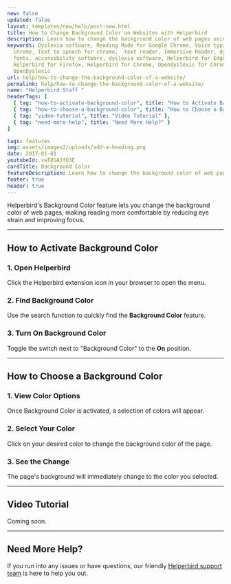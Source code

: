```yaml
---
new: false
updated: false
layout: templates/new/help/post-new.html
title: How to Change Background Color on Websites with Helperbird
description: Learn how to change the background color of web pages using Helperbird. This guide shows you how to activate and customize the background color, making reading more comfortable and reducing eye strain.
keywords: Dyslexia software, Reading Mode for Google Chrome, Voice typing for
  chrome, Text to speech for chrome,  text reader, Immersive Reader, dyslexia
  fonts, accessibility software, dyslexia software, Helperbird for Edge,
  Helperbird for Firefox, Helperbird for Chrome, Opendyslexic for Chrome,
  OpenDyslexic
url: help/how-to-change-the-background-color-of-a-website/
permalink: help/how-to-change-the-background-color-of-a-website/
name: "Helperbird Staff "
headerTags: [
  { tag: "how-to-activate-background-color", title: "How to Activate Background Color" },
  { tag: "how-to-choose-a-background-color", title: "How to Choose a Background Color" },
  { tag: "video-tutorial", title: "Video Tutorial" },
  { tag: "need-more-help", title: "Need More Help?" }
]

tags: features
img: assets/images2/uploads/add-a-heading.png
date: 2017-01-01
youtubeId: vwT8SAJfU3E
cardTitle: Background Color
featureDescription: Learn how to change the background color of web pages using Helperbird. This guide shows you how to activate and customize the background color, making reading more comfortable and reducing eye strain.
footer: true
header: true
---
```




Helperbird's Background Color feature lets you change the background color of web pages, making reading more comfortable by reducing eye strain and improving focus.

---

## How to Activate Background Color

### 1. Open Helperbird

Click the Helperbird extension icon in your browser to open the menu.

### 2. Find Background Color

Use the search function to quickly find the **Background Color** feature.

### 3. Turn On Background Color

Toggle the switch next to "Background Color" to the **On** position.

---

## How to Choose a Background Color

### 1. View Color Options

Once Background Color is activated, a selection of colors will appear.

### 2. Select Your Color

Click on your desired color to change the background color of the page.

### 3. See the Change

The page's background will immediately change to the color you selected.

---

## Video Tutorial

Coming soon.

---

## Need More Help?

If you run into any issues or have questions, our friendly [Helperbird support team](/support/) is here to help you out.

